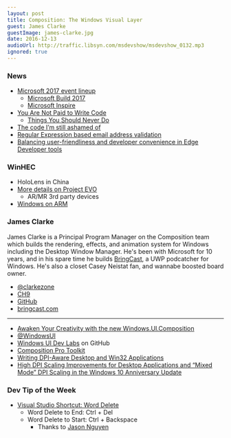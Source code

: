 ```yaml
---
layout: post
title: Composition: The Windows Visual Layer
guest: James Clarke
guestImage: james-clarke.jpg
date: 2016-12-13
audioUrl: http://traffic.libsyn.com/msdevshow/msdevshow_0132.mp3
ignored: true
---
```


### News

 - [Microsoft 2017 event lineup](http://blogs.microsoft.com/blog/2016/12/07/microsoft-2017-event-line/)
   - [Microsoft Build 2017](http://build.microsoft.com/)
   - [Microsoft Inspire](https://inspire.microsoft.com/)
 - [You Are Not Paid to Write Code](http://bravenewgeek.com/you-are-not-paid-to-write-code/)
   - [Things You Should Never Do](https://www.joelonsoftware.com/2000/04/06/things-you-should-never-do-part-i/)
 - [The code I’m still ashamed of](https://medium.freecodecamp.com/the-code-im-still-ashamed-of-e4c021dff55e#.cx78bfdst)
 - [Regular Expression based email address validation](http://www.ex-parrot.com/~pdw/Mail-RFC822-Address.html)
 - [Balancing user-friendliness and developer convenience in Edge Developer tools](https://blogs.windows.com/msedgedev/2016/11/22/balancing-user-friendliness-and-developer-convenience/)

### WinHEC

 - HoloLens in China
 - [More details on Project EVO](http://winsupersite.com/windows-10/winhec-project-evo-partnership-between-microsoft-and-intel-will-deliver-mixed-reality-win)
   - AR/MR 3rd party devices
 - [Windows on ARM](http://www.forbes.com/sites/patrickmoorhead/2016/12/07/microsoft-gives-more-details-about-the-pcs-future-at-winhec-and-its-looks-brighter/2/)
 
### James Clarke

James Clarke is a Principal Program Manager on the Composition team which builds the rendering, effects, and animation system for Windows including the Desktop Window Manager. He's been with Microsoft for 10 years, and in his spare time he builds [BringCast](http://www.bringcast.com/), a UWP podcatcher for Windows. He's also a closet Casey Neistat fan, and wannabe boosted board owner. 

 - [@clarkezone](https://twitter.com/clarkezone)
 - [CH9](https://channel9.msdn.com/events/speakers/james-clarke)
 - [GitHub](https://github.com/clarkezone?tab=activity)
 - [bringcast.com](http://www.bringcast.com/) 

------------------------------------------

 - [Awaken Your Creativity with the new Windows.UI.Composition](https://blogs.windows.com/buildingapps/2015/12/08/awaken-your-creativity-with-the-new-windows-ui-composition/)
 - [@WindowsUI](https://twitter.com/windowsui)
 - [Windows UI Dev Labs](https://github.com/microsoft/windowsuidevlabs) on GitHub
 - [Composition Pro Toolkit](https://github.com/ratishphilip/CompositionProToolkit)
 - [Writing DPI-Aware Desktop and Win32 Applications](https://msdn.microsoft.com/en-us/library/windows/desktop/dn469266.aspx)
 - [High DPI Scaling Improvements for Desktop Applications and “Mixed Mode” DPI Scaling in the Windows 10 Anniversary Update](https://blogs.windows.com/buildingapps/2016/10/24/high-dpi-scaling-improvements-for-desktop-applications-and-mixed-mode-dpi-scaling-in-the-windows-10-anniversary-update/#b6uE4qfhHwjXBCkw.97)

### Dev Tip of the Week

 - [Visual Studio Shortcut: Word Delete](https://www.gofightnguyen.com/blog/visual-studio-shortcut-word-delete)
   - Word Delete to End: Ctrl + Del
   - Word Delete to Start: Ctrl + Backspace
     - Thanks to [Jason Nguyen](https://twitter.com/Go_Fight_Nguyen)